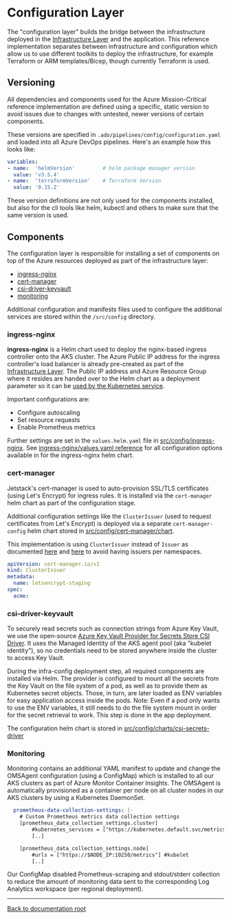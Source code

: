 # Configuration Layer

The "configuration layer" builds the bridge between the infrastructure deployed in the [Infrastructure Layer](../infra/README.md) and the application. This reference implementation separates between infrastructure and configuration which allow us to use different toolkits to deploy the infrastructure, for example Terraform or ARM templates/Bicep, though currently Terraform is used.

## Versioning

All dependencies and components used for the Azure Mission-Critical reference implementation are defined using a specific, static version to avoid issues due to changes with untested, newer versions of certain components.

These versions are specified in `.ado/pipelines/config/configuration.yaml` and loaded into all Azure DevOps pipelines. Here's an example how this looks like:

```yaml
variables:
- name:  'helmVersion'         # helm package manager version
  value: 'v3.5.4'
- name:  'terraformVersion'    # Terraform Version
  value: '0.15.2'
```

These version definitions are not only used for the components installed, but also for the cli tools like helm, kubectl and others to make sure that the same version is used.

## Components

The configuration layer is responsible for installing a set of components on top of the Azure resources deployed as part of the infrastructure layer:

* [ingress-nginx](#ingress-nginx)
* [cert-manager](#cert-manager)
* [csi-driver-keyvault](#csi-driver-keyvault)
* [monitoring](#monitoring)

Additional configuration and manifests files used to configure the additional services are stored within the `/src/config` directory.

### ingress-nginx

**ingress-nginx** is a Helm chart used to deploy the nginx-based ingress controller onto the AKS cluster. The Azure Public IP address for the ingress controller's load balancer is already pre-created as part of the [Infrastructure Layer](/src/infra/README.md). The Public IP address and Azure Resource Group where it resides are handed over to the Helm chart as a deployment parameter so it can be [used by the Kubernetes service](https://docs.microsoft.com/azure/aks/load-balancer-standard#additional-customizations-via-kubernetes-annotations).

Important configurations are:

* Configure autoscaling
* Set resource requests
* Enable Prometheus metrics

Further settings are set in the `values.helm.yaml` file in [src/config/ingress-nginx](/src/config/ingress-nginx/values.helm.yaml). See [ingress-nginx/values.yaml reference](https://github.com/kubernetes/ingress-nginx/blob/master/charts/ingress-nginx/values.yaml) for all configuration options available in for the ingress-nginx helm chart.

### cert-manager

Jetstack's cert-manager is used to auto-provision SSL/TLS certificates (using Let's Encrypt) for ingress rules. It is installed via the `cert-manager` helm chart as part of the configuration stage.

Additional configuration settings like the `ClusterIssuer` (used to request certificates from Let's Encrypt) is deployed via a separate `cert-manager-config` helm chart stored in [src/config/cert-manager/chart](/src/config/cert-manager/chart/).

This implementation is using `ClusterIssuer` instead of `Issuer` as documented [here](https://cert-manager.io/docs/concepts/issuer/) and [here](https://docs.cert-manager.io/en/release-0.7/tasks/issuing-certificates/ingress-shim.html) to avoid having issuers per namespaces.

```yaml
apiVersion: cert-manager.io/v1
kind: ClusterIssuer
metadata:
  name: letsencrypt-staging
spec:
  acme:
```

### csi-driver-keyvault

To securely read secrets such as connection strings from Azure Key Vault, we use the open-source [Azure Key Vault Provider for Secrets Store CSI Driver](https://azure.github.io/secrets-store-csi-driver-provider-azure/). It uses the Managed Identity of the AKS agent pool (aka "kubelet identity"), so no credentials need to be stored anywhere inside the cluster to access Key Vault.

During the infra-config deployment step, all required components are installed via Helm. The provider is configured to mount all the secrets from the Key Vault on the file system of a pod, as well as to provide them as Kubernetes secret objects.
Those, in turn, are later loaded as ENV variables for easy application access inside the pods.
Note: Even if a pod only wants to use the ENV variables, it still needs to do the file system mount in order for the secret retrieval to work. This step is done in the app deployment.

The configuration helm chart is stored in [src/config/charts/csi-secrets-driver](./charts/csi-secrets-driver/)

### Monitoring

Monitoring contains an additional YAML manifest to update and change the OMSAgent configuration (using a ConfigMap) which is installed to all our AKS clusters as part of Azure Monitor Container Insights. The OMSAgent is automatically provisioned as a container per node on all cluster nodes in our AKS clusters by using a Kubernetes DaemonSet.

```YAML
  prometheus-data-collection-settings: |-
    # Custom Prometheus metrics data collection settings
    [prometheus_data_collection_settings.cluster]
        #kubernetes_services = ["https://kubernetes.default.svc/metrics"] # kubernetes apiserver
        [..]

    [prometheus_data_collection_settings.node]
        #urls = ["https://$NODE_IP:10250/metrics"] #kubelet
        [..]
```

Our ConfigMap disabled Prometheus-scraping and stdout/stderr collection to reduce the amount of monitoring data sent to the corresponding Log Analytics workspace (per regional deployment).

---

[Back to documentation root](/docs/README.md)
